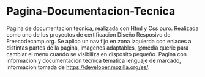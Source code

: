 # Pagina-Documentacion-Tecnica
Pagina de documentacion tecnica, realizada con Html y Css puro.
Realizada como uno de los proyectos de certificacion Diseño Resposivo de Freecodecamp.org.
Se aplico un nav fijo en zona izquierda con enlaces a distintas partes de la pagina, imagenes
adaptables, @media querie para cambiar el menu cuando se visibiliza en disposito pequeño.
Pagina con informacion y documentacion tecnica tematica lenguaje de marcado, informacion
tomada de https://developer.mozilla.org/es/.
